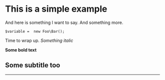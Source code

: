 # This is a simple example

And here is something I want to say. And something more.


```
$variable =  new Foo\Bar();
```

Time to wrap up. _Something italic_

**Some bold text**

## Some subtitle too

***

